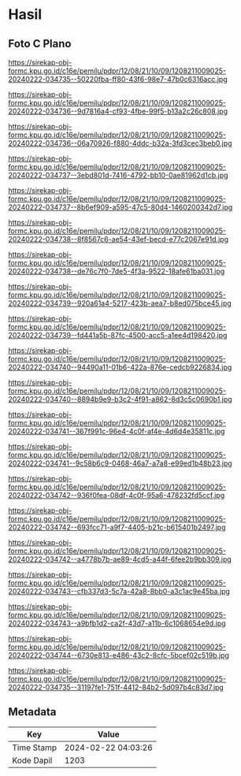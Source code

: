 # Hasil

## Foto C Plano

https://sirekap-obj-formc.kpu.go.id/c16e/pemilu/pdpr/12/08/21/10/09/1208211009025-20240222-034735--50220fba-ff80-43f6-98e7-47b0c6316acc.jpg

https://sirekap-obj-formc.kpu.go.id/c16e/pemilu/pdpr/12/08/21/10/09/1208211009025-20240222-034736--9d7816a4-cf93-4fbe-99f5-b13a2c26c808.jpg

https://sirekap-obj-formc.kpu.go.id/c16e/pemilu/pdpr/12/08/21/10/09/1208211009025-20240222-034736--06a70926-f880-4ddc-b32a-3fd3cec3beb0.jpg

https://sirekap-obj-formc.kpu.go.id/c16e/pemilu/pdpr/12/08/21/10/09/1208211009025-20240222-034737--3ebd801d-7416-4792-bb10-0ae81962d1cb.jpg

https://sirekap-obj-formc.kpu.go.id/c16e/pemilu/pdpr/12/08/21/10/09/1208211009025-20240222-034737--8b6ef909-a595-47c5-80d4-1460200342d7.jpg

https://sirekap-obj-formc.kpu.go.id/c16e/pemilu/pdpr/12/08/21/10/09/1208211009025-20240222-034738--8f8567c6-ae54-43ef-becd-e77c2067e91d.jpg

https://sirekap-obj-formc.kpu.go.id/c16e/pemilu/pdpr/12/08/21/10/09/1208211009025-20240222-034738--de76c7f0-7de5-4f3a-9522-18afe61ba031.jpg

https://sirekap-obj-formc.kpu.go.id/c16e/pemilu/pdpr/12/08/21/10/09/1208211009025-20240222-034739--920a61a4-5217-423b-aea7-b8ed075bce45.jpg

https://sirekap-obj-formc.kpu.go.id/c16e/pemilu/pdpr/12/08/21/10/09/1208211009025-20240222-034739--fd441a5b-87fc-4500-acc5-a1ee4d198420.jpg

https://sirekap-obj-formc.kpu.go.id/c16e/pemilu/pdpr/12/08/21/10/09/1208211009025-20240222-034740--94490a11-01b6-422a-876e-cedcb9226834.jpg

https://sirekap-obj-formc.kpu.go.id/c16e/pemilu/pdpr/12/08/21/10/09/1208211009025-20240222-034740--8894b9e9-b3c2-4f91-a862-8d3c5c0690b1.jpg

https://sirekap-obj-formc.kpu.go.id/c16e/pemilu/pdpr/12/08/21/10/09/1208211009025-20240222-034741--367f991c-96e4-4c0f-af4e-4d6d4e35811c.jpg

https://sirekap-obj-formc.kpu.go.id/c16e/pemilu/pdpr/12/08/21/10/09/1208211009025-20240222-034741--9c58b6c9-0468-46a7-a7a8-e99ed1b48b23.jpg

https://sirekap-obj-formc.kpu.go.id/c16e/pemilu/pdpr/12/08/21/10/09/1208211009025-20240222-034742--936f0fea-08df-4c0f-95a6-478232fd5ccf.jpg

https://sirekap-obj-formc.kpu.go.id/c16e/pemilu/pdpr/12/08/21/10/09/1208211009025-20240222-034742--693fcc71-a9f7-4405-b21c-b615401b2497.jpg

https://sirekap-obj-formc.kpu.go.id/c16e/pemilu/pdpr/12/08/21/10/09/1208211009025-20240222-034742--a4778b7b-ae89-4cd5-a44f-6fee2b9bb309.jpg

https://sirekap-obj-formc.kpu.go.id/c16e/pemilu/pdpr/12/08/21/10/09/1208211009025-20240222-034743--cfb337d3-5c7a-42a8-8bb0-a3c1ac9e45ba.jpg

https://sirekap-obj-formc.kpu.go.id/c16e/pemilu/pdpr/12/08/21/10/09/1208211009025-20240222-034743--a9bfb1d2-ca2f-43d7-a11b-6c1068654e9d.jpg

https://sirekap-obj-formc.kpu.go.id/c16e/pemilu/pdpr/12/08/21/10/09/1208211009025-20240222-034744--6730e813-e486-43c2-8cfc-5bcef02c519b.jpg

https://sirekap-obj-formc.kpu.go.id/c16e/pemilu/pdpr/12/08/21/10/09/1208211009025-20240222-034735--31197fe1-751f-4412-84b2-5d097b4c83d7.jpg


## Metadata

| Key        | Value               |
| ---------- | ------------------- |
| Time Stamp | 2024-02-22 04:03:26 |
| Kode Dapil | 1203                |




